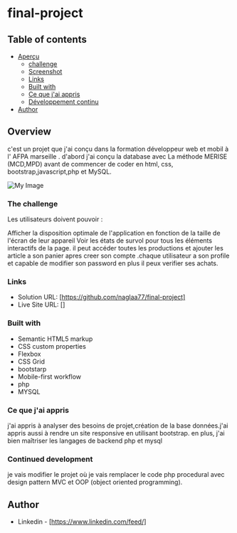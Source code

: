 # final-project

## Table of contents

- [Aperçu](#overview)
  - [challenge](#the-challenge)
  - [Screenshot](#screenshot)
  - [Links](#links)
  - [Built with](#built-with)
  - [Ce que j'ai appris](#what-i-learned)
  - [Développement continu](#continued-development)
- [Author](#author)

## Overview

c'est un projet que j'ai conçu dans la formation développeur web et mobil à l' AFPA marseille . d'abord j'ai conçu la database avec La méthode MERISE (MCD,MPD) avant de commencer de coder en html, css, bootstrap,javascript,php et MySQL.

![My Image](imgs/photo_diagram.jpg)

### The challenge

Les utilisateurs doivent pouvoir :

Afficher la disposition optimale de l'application en fonction de la taille de l'écran de leur appareil
Voir les états de survol pour tous les éléments interactifs de la page.
il peut accéder toutes les productions et ajouter les article a son panier apres creer son compte .chaque utilisateur a son profile et capable de modifier son password en plus il peux verifier ses achats.

### Links

- Solution URL: [https://github.com/naglaa77/final-project]
- Live Site URL: []

### Built with

- Semantic HTML5 markup
- CSS custom properties
- Flexbox
- CSS Grid
- bootstarp
- Mobile-first workflow
- php
- MYSQL

### Ce que j'ai appris

j'ai appris à analyser des besoins de projet,création de la base données.j'ai appris aussi à rendre un site responsive en utilisant bootstrap. en plus, j'ai bien maîtriser les langages de backend php et mysql

### Continued development

je vais modifier le projet où je vais remplacer le code php procedural avec design pattern MVC et OOP (object oriented programming).

## Author

- Linkedin - [https://www.linkedin.com/feed/]
